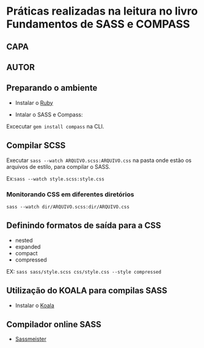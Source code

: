 # Práticas realizadas na leitura no livro Fundamentos de SASS e COMPASS

## CAPA
## AUTOR

## Preparando o ambiente 

* Instalar o [Ruby](https://rubyinstaller.org/)

* Intalar o SASS e Compass:

Excecutar ```gem install compass``` na CLI.

## Compilar SCSS

Executar ```sass --watch ARQUIVO.scss:ARQUIVO.css``` na pasta onde estão os arquivos de estilo, para compilar o SASS.

Ex:```sass --watch style.scss:style.css```

### Monitorando CSS em diferentes diretórios

```sass --watch dir/ARQUIVO.scss:dir/ARQUIVO.css```

## Definindo formatos de saída para a CSS

- nested
- expanded
- compact
- compressed

EX: ```sass sass/style.scss css/style.css --style compressed```

## Utilização do KOALA para compilas SASS

* Instalar o [Koala](http://koala-app.com/) 

## Compilador online SASS

* [Sassmeister](https://www.sassmeister.com/)